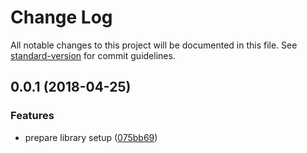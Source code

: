 # Change Log

All notable changes to this project will be documented in this file. See [standard-version](https://github.com/conventional-changelog/standard-version) for commit guidelines.

<a name="0.0.1"></a>
## 0.0.1 (2018-04-25)


### Features

* prepare library setup ([075bb69](https://github.com/KnisterPeter/tastatur/commit/075bb69))
